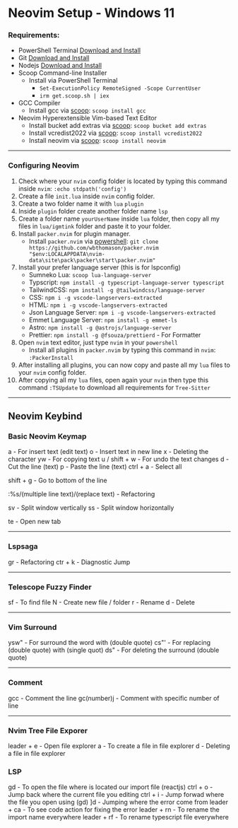 # Neovim Setup - Windows 11

### Requirements:
- PowerShell Terminal [Download and Install](https://apps.microsoft.com/store/detail/powershell/9MZ1SNWT0N5D?hl=en-ph&gl=ph)
- Git [Download and Install](https://git-scm.com/download/win)
- Nodejs [Download and Install](https://nodejs.org/en/download/)
- Scoop Command-line Installer
  - Install via PowerShell Terminal
    - `Set-ExecutionPolicy RemoteSigned -Scope CurrentUser`
    - `irm get.scoop.sh | iex`
- GCC Compiler
  - Install gcc via [scoop](https://scoop.sh/): `scoop install gcc`
- Neovim Hyperextensible Vim-based Text Editor
  - Install bucket add extras via [scoop](https://scoop.sh/): `scoop bucket add extras`
  - Install vcredist2022 via [scoop](https://scoop.sh/): `scoop install vcredist2022`
  - Install neovim via [scoop](https://scoop.sh/): `scoop install neovim`

***

### Configuring Neovim
1. Check where your `nvim` config folder is located by typing this command inside `nvim`: `:echo stdpath('config')`
2. Create a file `init.lua` inside `nvim` config folder.
3. Create a two folder name it with `lua` `plugin`
4. Inside `plugin` folder create another folder name `lsp`
5. Create a folder name `yourUserName` inside `lua` folder, then copy all my files in `lua/igmtink` folder and paste it to your folder.
6. Install `packer.nvim` for plugin manager.
    - Install `packer.nvim` via [powershell](https://apps.microsoft.com/store/detail/powershell/9MZ1SNWT0N5D?hl=en-ph&gl=ph): `git clone https://github.com/wbthomason/packer.nvim "$env:LOCALAPPDATA\nvim-data\site\pack\packer\start\packer.nvim"`
7. Install your prefer language server (this is for lspconfig)
    - Sumneko Lua: `scoop lua-language-server`
    - Typscript: `npm install -g typescript-language-server typescript`
    - TailwindCSS: `npm install -g @tailwindcss/language-server`
    - CSS: `npm i -g vscode-langservers-extracted`
    - HTML: `npm i -g vscode-langservers-extracted`
    - Json Language Server: `npm i -g vscode-langservers-extracted`
    - Emmet Language Server: `npm install -g emmet-ls`
    - Astro: `npm install -g @astrojs/language-server`
    - Prettier: `npm install -g @fsouza/prettierd` - For Formatter
8. Open `nvim` text editor, just type `nvim` in your `powershell`
    - Install all plugins in `packer.nvim` by typing this command in `nvim`: `:PackerInstall`
9. After installing all plugins, you can now copy and paste all my `lua` files to your `nvim` config folder.
10. After copying all my `lua` files, open again your `nvim` then type this command `:TSUpdate` to download all requirements for `Tree-Sitter`

***

## Neovim Keybind

### Basic Neovim Keymap
a - For insert text (edit text)
o - Insert text in new line
x - Deleting the character
yw - For copying text
u / shift + w - For undo the text changes
d - Cut the line (text)
p - Paste the line (text)
ctrl + a - Select all

shift + g - Go to bottom of the line

:%s/(multiple line text)/(replace text) - Refactoring

sv - Split window vertically
ss - Split window horizontally

te - Open new tab

***

### Lspsaga
gr - Refactoring
ctr + k - Diagnostic Jump

***

### Telescope Fuzzy Finder
sf - To find file
N - Create new file / folder
r - Rename
d - Delete

***

### Vim Surround
ysw" - For surround the word with (double quote)
cs"' - For replacing (double quote) with (single quot)
ds" - For deleting the surround (double quote)

***

### Comment
gcc - Comment the line
gc(number)j - Comment with specific number of line

***

### Nvim Tree File Exporer
leader + e - Open file explorer
a - To create a file in file explorer
d - Deleting a file in file explorer

### LSP
gd - To open the file where is located our import file (reactjs)
ctrl + o - Jump back where the current file you editing
ctrl + i - Jump forwad where the file you open using (gd)
]d - Jumping where the error come from
leader + ca - To see code action for fixing the error
leader + rn - To rename the import name everywhere
leader + rf - To rename typescript file everywhere
